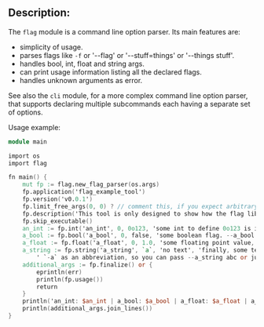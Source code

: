 ## Description:

The `flag` module is a command line option parser.
Its main features are:
- simplicity of usage.
- parses flags like `-f` or '--flag' or '--stuff=things' or '--things stuff'.
- handles bool, int, float and string args.
- can print usage information listing all the declared flags.
- handles unknown arguments as error.

See also the `cli` module, for a more complex command line option parser,
that supports declaring multiple subcommands each having a separate set of
options.

Usage example:

```v
module main

import os
import flag

fn main() {
	mut fp := flag.new_flag_parser(os.args)
	fp.application('flag_example_tool')
	fp.version('v0.0.1')
	fp.limit_free_args(0, 0) ? // comment this, if you expect arbitrary texts after the options
	fp.description('This tool is only designed to show how the flag lib is working')
	fp.skip_executable()
	an_int := fp.int('an_int', 0, 0o123, 'some int to define 0o123 is its default value')
	a_bool := fp.bool('a_bool', 0, false, 'some boolean flag. --a_bool will set it to true.')
	a_float := fp.float('a_float', 0, 1.0, 'some floating point value, by default 1.0 .')
	a_string := fp.string('a_string', `a`, 'no text', 'finally, some text with ' +
		' `-a` as an abbreviation, so you can pass --a_string abc or just -a abc')
	additional_args := fp.finalize() or {
		eprintln(err)
		println(fp.usage())
		return
	}
	println('an_int: $an_int | a_bool: $a_bool | a_float: $a_float | a_string: "$a_string" ')
	println(additional_args.join_lines())
}
```

